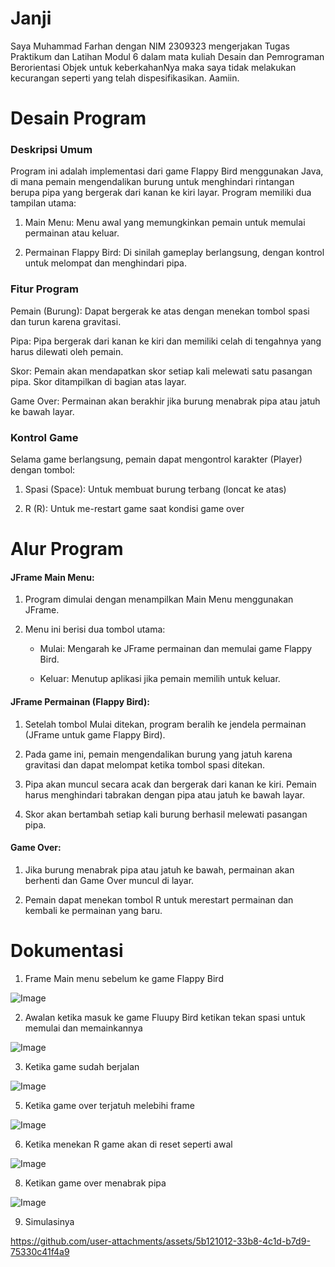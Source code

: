 # Janji
Saya Muhammad Farhan dengan NIM 2309323 mengerjakan Tugas Praktikum dan Latihan Modul 6 dalam mata kuliah Desain dan Pemrograman Berorientasi Objek untuk keberkahanNya maka saya tidak melakukan kecurangan seperti yang telah dispesifikasikan. Aamiin.

# Desain Program
### Deskripsi Umum
Program ini adalah implementasi dari game Flappy Bird menggunakan Java, di mana pemain mengendalikan burung untuk menghindari rintangan berupa pipa yang bergerak dari kanan ke kiri layar. Program memiliki dua tampilan utama:

1. Main Menu: Menu awal yang memungkinkan pemain untuk memulai permainan atau keluar.

2. Permainan Flappy Bird: Di sinilah gameplay berlangsung, dengan kontrol untuk melompat dan menghindari pipa.

### Fitur Program
Pemain (Burung): Dapat bergerak ke atas dengan menekan tombol spasi dan turun karena gravitasi.

Pipa: Pipa bergerak dari kanan ke kiri dan memiliki celah di tengahnya yang harus dilewati oleh pemain.

Skor: Pemain akan mendapatkan skor setiap kali melewati satu pasangan pipa. Skor ditampilkan di bagian atas layar.

Game Over: Permainan akan berakhir jika burung menabrak pipa atau jatuh ke bawah layar.

###  Kontrol Game
Selama game berlangsung, pemain dapat mengontrol karakter (Player) dengan tombol:

1. Spasi (Space): Untuk membuat burung terbang (loncat ke atas)

2. R (R): Untuk me-restart game saat kondisi game over

# Alur Program
#### JFrame Main Menu:

1. Program dimulai dengan menampilkan Main Menu menggunakan JFrame.

2. Menu ini berisi dua tombol utama:

    - Mulai: Mengarah ke JFrame permainan dan memulai game Flappy Bird.

    - Keluar: Menutup aplikasi jika pemain memilih untuk keluar.

#### JFrame Permainan (Flappy Bird):

1. Setelah tombol Mulai ditekan, program beralih ke jendela permainan (JFrame untuk game Flappy Bird).

2. Pada game ini, pemain mengendalikan burung yang jatuh karena gravitasi dan dapat melompat ketika tombol spasi ditekan.

3. Pipa akan muncul secara acak dan bergerak dari kanan ke kiri. Pemain harus menghindari tabrakan dengan pipa atau jatuh ke bawah layar.

4. Skor akan bertambah setiap kali burung berhasil melewati pasangan pipa.

#### Game Over:

1. Jika burung menabrak pipa atau jatuh ke bawah, permainan akan berhenti dan Game Over muncul di layar.

2. Pemain dapat menekan tombol R untuk merestart permainan dan kembali ke permainan yang baru.


# Dokumentasi

1. Frame Main menu sebelum ke game Flappy Bird
   
![Image](https://github.com/user-attachments/assets/abb95a4a-6d84-4a62-96c7-4a36e0a770b9)

2. Awalan ketika masuk ke game Fluupy Bird ketikan tekan spasi untuk memulai dan memainkannya
   
![Image](https://github.com/user-attachments/assets/65e066f1-8fb2-465d-8a33-87bde040f781)

3. Ketika game sudah berjalan
   
![Image](https://github.com/user-attachments/assets/6d31b05c-2f79-4ff1-bb38-1e7834d52340)

5. Ketika game over terjatuh melebihi frame

 ![Image](https://github.com/user-attachments/assets/8f3e7a3a-6c70-4c82-a1ee-e6ea9c00d8df)
   

6. Ketika menekan R game akan di reset seperti awal
   
![Image](https://github.com/user-attachments/assets/65e066f1-8fb2-465d-8a33-87bde040f781)

8. Ketikan game over menabrak pipa
   
![Image](https://github.com/user-attachments/assets/19d41f85-49ae-4203-92c7-0113214dfaa9)

9. Simulasinya 

https://github.com/user-attachments/assets/5b121012-33b8-4c1d-b7d9-75330c41f4a9
